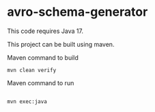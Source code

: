 # avro-schema-generator
This code requires Java 17. <p>This project can be built using maven.</p> 

Maven command to build
<pre>
<code>mvn clean verify</code>
</pre>
Maven command to run
<pre><code>
mvn exec:java
</code></pre>
